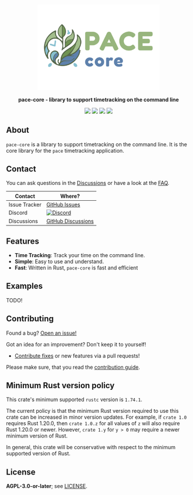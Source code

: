<p align="center">
<img src="https://raw.githubusercontent.com/pace-rs/assets/main/logos/readme_header_core.png" style="width: 66%; height: auto" />
</p>
<p align="center"><b>pace-core - library to support timetracking on the command line</b></p>

<p align="center">
<a href="https://crates.io/crates/pace_core"><img src="https://img.shields.io/crates/v/pace_core.svg" /></a>
<a href="https://docs.rs/pace_core/"><img src="https://img.shields.io/docsrs/pace_core?style=flat&amp;labelColor=1c1d42&amp;color=4f396a&amp;logo=Rust&amp;logoColor=white" /></a>
<a href="https://raw.githubusercontent.com/pace-rs/pace/main/crates/core/LICENSE"><img src="https://img.shields.io/badge/license-AGPLv3+-red.svg" /></a>
<a href="https://crates.io/crates/pace_core"><img src="https://img.shields.io/crates/d/pace_core.svg" /></a>
<p>

## About

`pace-core` is a library to support timetracking on the command line. It is the
core library for the `pace` timetracking application.

## Contact

You can ask questions in the
[Discussions](https://github.com/pace-rs/pace/discussions) or have a look at the
[FAQ](https://pace.cli.rs/docs/FAQ.html).

| Contact       | Where?                                                                                                          |
| ------------- | --------------------------------------------------------------------------------------------------------------- |
| Issue Tracker | [GitHub Issues](https://github.com/pace-rs/pace/issues/new/choose)                                              |
| Discord       | [![Discord](https://dcbadge.vercel.app/api/server/RKSWrAcYdG?style=flat-square)](https://discord.gg/RKSWrAcYdG) |
| Discussions   | [GitHub Discussions](https://github.com/orgs/pace-rs/discussions)                                               |

## Features

- **Time Tracking**: Track your time on the command line.
- **Simple**: Easy to use and understand.
- **Fast**: Written in Rust, `pace-core` is fast and efficient

## Examples

TODO!

## Contributing

Found a bug? [Open an issue!](https://github.com/pace-rs/pace/issues/new/choose)

Got an idea for an improvement? Don't keep it to yourself!

- [Contribute fixes](https://github.com/pace-rs/pace/contribute) or new features
  via a pull requests!

Please make sure, that you read the
[contribution guide](https://pace.cli.rs/docs/contributing_to_pace.html).

## Minimum Rust version policy

This crate's minimum supported `rustc` version is `1.74.1`.

The current policy is that the minimum Rust version required to use this crate
can be increased in minor version updates. For example, if `crate 1.0` requires
Rust 1.20.0, then `crate 1.0.z` for all values of `z` will also require Rust
1.20.0 or newer. However, `crate 1.y` for `y > 0` may require a newer minimum
version of Rust.

In general, this crate will be conservative with respect to the minimum
supported version of Rust.

## License

**AGPL-3.0-or-later**; see [LICENSE](./LICENSE).
